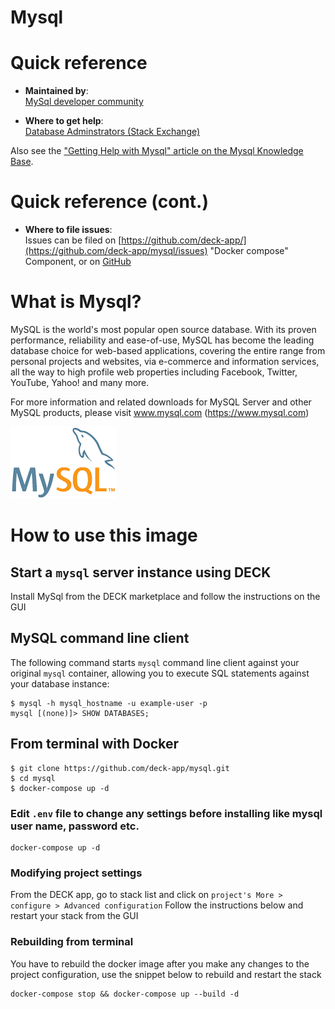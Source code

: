 # Mysql
# Quick reference

-	**Maintained by**:  
	[MySql developer community](https://dev.mysql.com/)

-	**Where to get help**:  
	[Database Adminstrators (Stack Exchange)](https://dba.stackexchange.com/questions/tagged/docker+mysql)

Also see the ["Getting Help with Mysql" article on the Mysql Knowledge Base](https://dev.mysql.com/blog-archive/getting-help-in-mysql-shell/).


# Quick reference (cont.)

-	**Where to file issues**:  
	Issues can be filed on [https://github.com/deck-app/](https://github.com/deck-app/mysql/issues) "Docker compose" Component, or on [GitHub](https://github.com/deck-app/mysql/issues)

# What is Mysql?

MySQL is the world's most popular open source database. With its proven performance, reliability and ease-of-use, MySQL has become the leading database choice for web-based applications, covering the entire range from personal projects and websites, via e-commerce and information services, all the way to high profile web properties including Facebook, Twitter, YouTube, Yahoo! and many more.

For more information and related downloads for MySQL Server and other MySQL products, please visit
www.mysql.com (https://www.mysql.com)

![logo](https://raw.githubusercontent.com/docker-library/docs/c408469abbac35ad1e4a50a6618836420eb9502e/mysql/logo.png)

# How to use this image

## Start a `mysql` server instance using DECK

Install MySql from the DECK marketplace and follow the instructions on the GUI

## MySQL command line client

The following command starts `mysql` command line client against your original `mysql` container, allowing you to execute SQL statements against your database instance:

```console
$ mysql -h mysql_hostname -u example-user -p
mysql [(none)]> SHOW DATABASES;
```

## From terminal with Docker
```console
$ git clone https://github.com/deck-app/mysql.git
$ cd mysql
$ docker-compose up -d

```
### Edit `.env` file to change any settings before installing like mysql user name, password etc.
```console
docker-compose up -d
```
### Modifying project settings
From the DECK app, go to stack list and click on `project's More > configure > Advanced configuration` Follow the instructions below and restart your stack from the GUI

### Rebuilding from terminal
You have to rebuild the docker image after you make any changes to the project configuration, use the snippet below to rebuild and restart the stack
```console
docker-compose stop && docker-compose up --build -d
```